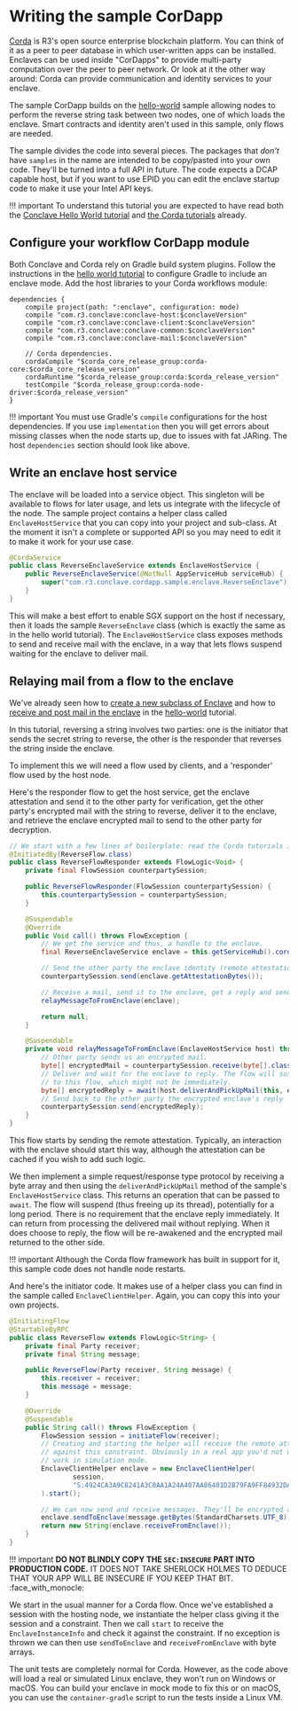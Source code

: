 # Writing the sample CorDapp

[Corda](https://www.corda.net) is R3's open source enterprise blockchain platform. You can think of it as a peer
to peer database in which user-written apps can be installed. Enclaves can be used inside "CorDapps" to
provide multi-party computation over the peer to peer network. Or look at it the other way around: Corda can provide
communication and identity services to your enclave.

The sample CorDapp builds on the [hello-world](writing-hello-world.md) sample allowing nodes to perform the 
reverse string task between two nodes, one of which loads the enclave. Smart contracts and identity aren't used in this 
sample, only flows are needed.

The sample divides the code into several pieces. The packages that _don't_ have `samples` in the name are
intended to be copy/pasted into your own code. They'll be turned into a full API in future. The code
expects a DCAP capable host, but if you want to use EPID you can edit the enclave startup code to make it use your
Intel API keys.

!!! important
    To understand this tutorial you are expected to have read both the [Conclave Hello World tutorial](writing-hello-world.md) 
    and [the Corda tutorials](https://docs.corda.net/docs/corda-os/4.7/hello-world-introduction.html) already. 

## Configure your workflow CorDapp module

Both Conclave and Corda rely on Gradle build system plugins. Follow the instructions in the 
[hello world tutorial](writing-hello-world.md) to configure Gradle to include an enclave mode. Add the host libraries
to your Corda workflows module:
 
```
dependencies {
    compile project(path: ":enclave", configuration: mode)
    compile "com.r3.conclave:conclave-host:$conclaveVersion"
    compile "com.r3.conclave:conclave-client:$conclaveVersion"
    compile "com.r3.conclave:conclave-common:$conclaveVersion"
    compile "com.r3.conclave:conclave-mail:$conclaveVersion"

    // Corda dependencies.
    cordaCompile "$corda_core_release_group:corda-core:$corda_core_release_version"
    cordaRuntime "$corda_release_group:corda:$corda_release_version"
    testCompile "$corda_release_group:corda-node-driver:$corda_release_version"
}
```

!!! important
    You must use Gradle's `compile` configurations for the host dependencies. If you use `implementation` then you
    will get errors about missing classes when the node starts up, due to issues with fat JARing. The host `dependencies`
    section should look like above.

## Write an enclave host service 

The enclave will be loaded into a service object. This singleton will be available to flows for later usage, and lets
us integrate with the lifecycle of the node. The sample project contains a helper class called `EnclaveHostService` that
you can copy into your project and sub-class. At the moment it isn't a complete or supported API so you may need to
edit it to make it work for your use case.

```java
@CordaService
public class ReverseEnclaveService extends EnclaveHostService {
    public ReverseEnclaveService(@NotNull AppServiceHub serviceHub) {
        super("com.r3.conclave.cordapp.sample.enclave.ReverseEnclave");
    }
}
```

This will make a best effort to enable SGX support on the host if necessary, then it loads the sample `ReverseEnclave` 
class (which is exactly the same as in the hello world tutorial). The `EnclaveHostService` class exposes methods to
send and receive mail with the enclave, in a way that lets flows suspend waiting for the enclave to deliver mail.

## Relaying mail from a flow to the enclave

We've already seen how to [create a new subclass of Enclave](writing-hello-world.md#create-a-new-subclass-of-enclave) and how to
[receive and post mail in the enclave](writing-hello-world.md#receiving-and-post-mail-in-the-enclave) in the 
[hello-world](writing-hello-world.md) tutorial.

In this tutorial, reversing a string involves two parties: one is the initiator that sends the secret string to reverse, 
the other is the responder that reverses the string inside the enclave.

To implement this we will need a flow used by clients, and a 'responder' flow used by the host node.

Here's the responder flow to get the host service, get the enclave attestation and send it to the other party for
verification, get the other party's encrypted mail with the string to reverse, deliver it to the enclave, and retrieve
the enclave encrypted mail to send to the other party for decryption.

```java
// We start with a few lines of boilerplate: read the Corda tutorials if you aren't sure what these are about.
@InitiatedBy(ReverseFlow.class)
public class ReverseFlowResponder extends FlowLogic<Void> {
    private final FlowSession counterpartySession;

    public ReverseFlowResponder(FlowSession counterpartySession) {
        this.counterpartySession = counterpartySession;
    }

    @Suspendable
    @Override
    public Void call() throws FlowException {
        // We get the service and thus, a handle to the enclave.
        final ReverseEnclaveService enclave = this.getServiceHub().cordaService(ReverseEnclaveService.class);

        // Send the other party the enclave identity (remote attestation) for verification.
        counterpartySession.send(enclave.getAttestationBytes());

        // Receive a mail, send it to the enclave, get a reply and send it back to the peer.
        relayMessageToFromEnclave(enclave);

        return null;
    }

    @Suspendable
    private void relayMessageToFromEnclave(EnclaveHostService host) throws FlowException {
        // Other party sends us an encrypted mail.
        byte[] encryptedMail = counterpartySession.receive(byte[].class).unwrap(it -> it);
        // Deliver and wait for the enclave to reply. The flow will suspend until the enclave chooses to deliver a mail
        // to this flow, which might not be immediately.
        byte[] encryptedReply = await(host.deliverAndPickUpMail(this, encryptedMail));
        // Send back to the other party the encrypted enclave's reply
        counterpartySession.send(encryptedReply);
    }
}
```

This flow starts by sending the remote attestation. Typically, an interaction with the enclave should start this way,
although the attestation can be cached if you wish to add such logic.

We then implement a simple request/response type protocol by receiving a byte array and then using the 
`deliverAndPickUpMail` method of the sample's `EnclaveHostService` class. This returns an operation that can be passed
to `await`. The flow will suspend (thus freeing up its thread), potentially for a long period. There is no requirement
that the enclave reply immediately. It can return from processing the delivered mail without replying. When it does
choose to reply, the flow will be re-awakened and the encrypted mail returned to the other side.

!!! important
    Although the Corda flow framework has built in support for it, this sample code does not handle node restarts.

And here's the initiator code. It makes use of a helper class you can find in the sample called `EnclaveClientHelper`. 
Again, you can copy this into your own projects. 

```java
@InitiatingFlow
@StartableByRPC
public class ReverseFlow extends FlowLogic<String> {
    private final Party receiver;
    private final String message;

    public ReverseFlow(Party receiver, String message) {
        this.receiver = receiver;
        this.message = message;
    }

    @Override
    @Suspendable
    public String call() throws FlowException {
        FlowSession session = initiateFlow(receiver);
        // Creating and starting the helper will receive the remote attestation from the receiver party, and verify it
        // against this constraint. Obviously in a real app you'd not use SEC:INSECURE, however this makes the sample
        // work in simulation mode.
        EnclaveClientHelper enclave = new EnclaveClientHelper(
                session,
                "S:4924CA3A9C8241A3C0AA1A24A407AA86401D2B79FA9FF84932DA798A942166D4 PROD:1 SEC:INSECURE"
        ).start();

        // We can now send and receive messages. They'll be encrypted automatically.
        enclave.sendToEnclave(message.getBytes(StandardCharsets.UTF_8));
        return new String(enclave.receiveFromEnclave());
    }
}
```

!!! important
    **DO NOT BLINDLY COPY THE `SEC:INSECURE` PART INTO PRODUCTION CODE.** IT DOES NOT TAKE SHERLOCK HOLMES TO DEDUCE THAT YOUR APP WILL BE
    INSECURE IF YOU KEEP THAT BIT. :face_with_monocle:

We start in the usual manner for a Corda flow. Once we've established a session with the hosting node, we instantiate
the helper class giving it the session and a constraint. Then we call `start` to receive the `EnclaveInstanceInfo` and
check it against the constraint. If no exception is thrown we can then use `sendToEnclave` and `receiveFromEnclave` with
byte arrays.

The unit tests are completely normal for Corda. However, as the code above will load a real or simulated Linux enclave,
they won't run on Windows or macOS. You can build your enclave in mock mode to fix this or on macOS, you can use the 
`container-gradle` script to run the tests inside a Linux VM.